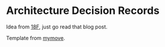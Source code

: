 # Architecture Decision Records

Idea from [18F](https://18f.gsa.gov/2021/07/06/architecture_decision_records_helpful_now_invaluable_later/), 
just go read that blog post.

Template from [mymove](https://github.com/transcom/mymove/blob/v0.13/docs/adr/template.md).
